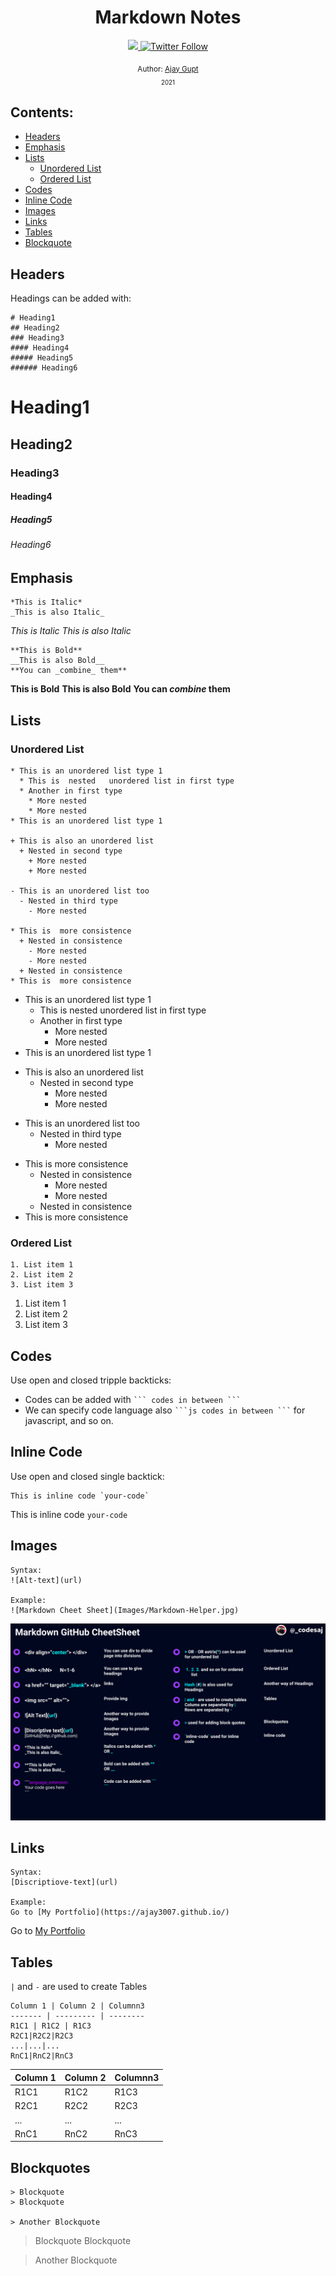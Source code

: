 <div align="center">
  <h1>Markdown Notes</h1>
  <a class="header-badge" target="_blank" href="https://www.linkedin.com/in/ajay-gupt-a93b53192/">
  <img src="https://img.shields.io/badge/style--5eba00.svg?label=LinkedIn&logo=linkedin&style=social">
  </a>
  <a class="header-badge" target="_blank" href="https://twitter.com/_codesaj">
  <img alt="Twitter Follow" src="https://img.shields.io/twitter/follow/_codesaj?style=social">
  </a>

<sub>Author:
<a href="https://www.linkedin.com/in/ajay-gupt-a93b53192/" target="_blank">Ajay Gupt</a><br>
<small>2021</small>
</sub>

</div>
</div>

## Contents:

- [Headers](#headers)
- [Emphasis](#emphasis)
- [Lists](#lists)
  - [Unordered List](#unordered-list)
  - [Ordered List](#ordered-list)
- [Codes](#codes)
- [Inline Code](#inline-code)
- [Images](#images)
- [Links](#links)
- [Tables](#tables)
- [Blockquote](#blockquotes)

## Headers

Headings can be added with:

```
# Heading1
## Heading2
### Heading3
#### Heading4
##### Heading5
###### Heading6
```

# Heading1

## Heading2

### Heading3

#### Heading4

##### Heading5

###### Heading6

## Emphasis

```
*This is Italic*
_This is also Italic_
```

_This is Italic_
_This is also Italic_

```
**This is Bold**
__This is also Bold__
**You can _combine_ them**
```

**This is Bold**
**This is also Bold**
**You can _combine_ them**

## Lists

### Unordered List

```
* This is an unordered list type 1
  * This is  nested   unordered list in first type
  * Another in first type
    * More nested
    * More nested
* This is an unordered list type 1

+ This is also an unordered list
  + Nested in second type
    + More nested
    + More nested

- This is an unordered list too
  - Nested in third type
    - More nested

* This is  more consistence
  + Nested in consistence
    - More nested
    - More nested
  + Nested in consistence
* This is  more consistence
```

- This is an unordered list type 1
  - This is nested unordered list in first type
  - Another in first type
    - More nested
    - More nested
- This is an unordered list type 1

* This is also an unordered list
  - Nested in second type
    - More nested
    - More nested

- This is an unordered list too
  - Nested in third type
    - More nested

* This is more consistence
  - Nested in consistence
    - More nested
    - More nested
  - Nested in consistence
* This is more consistence

### Ordered List

```
1. List item 1
2. List item 2
3. List item 3
```

1. List item 1
2. List item 2
3. List item 3

## Codes

Use open and closed tripple backticks:

<div>
<ul>
  <li>Codes can be added with <code>``` codes in between ```</code><br>
  <li>We can specify code language also <code>```js codes in between ```</code> for javascript, and so on.
</ul>
</div>

## Inline Code

Use open and closed single backtick:

```
This is inline code `your-code`
```

This is inline code `your-code`

## Images

```
Syntax:
![Alt-text](url)

Example:
![Markdown Cheet Sheet](Images/Markdown-Helper.jpg)
```

![Markdown Cheet Sheet](Images/Markdown-Helper.jpg)

## Links

```
Syntax:
[Discriptiove-text](url)

Example:
Go to [My Portfolio](https://ajay3007.github.io/)
```

Go to [My Portfolio](https://ajay3007.github.io/)

## Tables

`|` and `-` are used to create Tables

```
Column 1 | Column 2 | Columnn3
------- | --------- | --------
R1C1 | R1C2 | R1C3
R2C1|R2C2|R2C3
...|...|...
RnC1|RnC2|RnC3

```

| Column 1 | Column 2 | Columnn3 |
| -------- | -------- | -------- |
| R1C1     | R1C2     | R1C3     |
| R2C1     | R2C2     | R2C3     |
| ...      | ...      | ...      |
| RnC1     | RnC2     | RnC3     |

## Blockquotes

```
> Blockquote
> Blockquote

> Another Blockquote
```

> Blockquote
> Blockquote

> Another Blockquote
